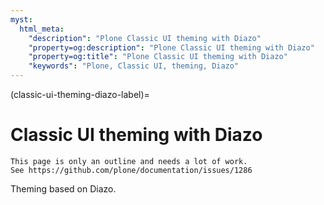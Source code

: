 ```yaml
---
myst:
  html_meta:
    "description": "Plone Classic UI theming with Diazo"
    "property=og:description": "Plone Classic UI theming with Diazo"
    "property=og:title": "Plone Classic UI theming with Diazo"
    "keywords": "Plone, Classic UI, theming, Diazo"
---
```


(classic-ui-theming-diazo-label)=

# Classic UI theming with Diazo

```{todo}
This page is only an outline and needs a lot of work.
See https://github.com/plone/documentation/issues/1286
```

Theming based on Diazo.
